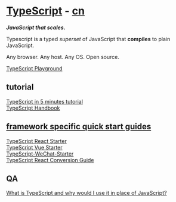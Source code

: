 # [TypeScript](https://www.typescriptlang.org/) - [cn](https://www.tslang.cn/)

***JavaScript that scales.***

Typescript is a typed *superset* of JavaScript that **compiles** to plain JavaScript.

Any browser. Any host. Any OS. Open source.

[TypeScript Playground](http://www.typescriptlang.org/play/index.html)  

## tutorial

[TypeScript in 5 minutes tutorial](https://www.typescriptlang.org/docs/handbook/typescript-in-5-minutes.html)  
[TypeScript Handbook](https://www.typescriptlang.org/docs/handbook/basic-types.html)  

## [framework specific quick start guides](https://www.typescriptlang.org/samples/index.html)

[TypeScript React Starter](https://github.com/Microsoft/TypeScript-React-Starter#typescript-react-starter)  
[TypeScript Vue Starter](https://github.com/Microsoft/TypeScript-Vue-Starter#typescript-vue-starter)  
[TypeScript-WeChat-Starter](https://github.com/Microsoft/TypeScript-WeChat-Starter)  
[TypeScript React Conversion Guide](https://github.com/Microsoft/TypeScript-React-Conversion-Guide#typescript-react-conversion-guide)  

## QA

[What is TypeScript and why would I use it in place of JavaScript?](https://stackoverflow.com/questions/12694530/what-is-typescript-and-why-would-i-use-it-in-place-of-javascript)

